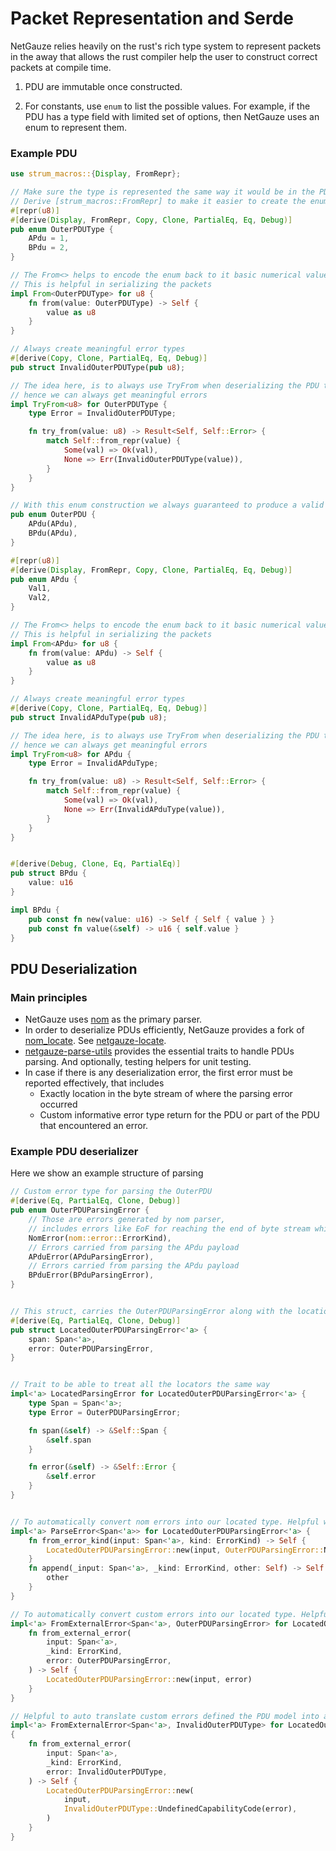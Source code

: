 # Packet Representation and Serde

NetGauze relies heavily on the rust's rich type system to represent packets in the away that allows the rust compiler
help the user to construct correct packets at compile time.

1. PDU are immutable once constructed.

2. For constants, use `enum` to list the possible values. For example, if the PDU has a type field with limited set
   of options, then NetGauze uses an enum to represent them.

### Example PDU

```rust
use strum_macros::{Display, FromRepr};

// Make sure the type is represented the same way it would be in the PDU, here it's a one unassigned octet.
// Derive [strum_macros::FromRepr] to make it easier to create the enum from a numerical value 
#[repr(u8)]
#[derive(Display, FromRepr, Copy, Clone, PartialEq, Eq, Debug)]
pub enum OuterPDUType {
    APdu = 1,
    BPdu = 2,
}

// The From<> helps to encode the enum back to it basic numerical value.
// This is helpful in serializing the packets
impl From<OuterPDUType> for u8 {
    fn from(value: OuterPDUType) -> Self {
        value as u8
    }
}

// Always create meaningful error types
#[derive(Copy, Clone, PartialEq, Eq, Debug)]
pub struct InvalidOuterPDUType(pub u8);

// The idea here, is to always use TryFrom when deserializing the PDU type,
// hence we can always get meaningful errors 
impl TryFrom<u8> for OuterPDUType {
    type Error = InvalidOuterPDUType;

    fn try_from(value: u8) -> Result<Self, Self::Error> {
        match Self::from_repr(value) {
            Some(val) => Ok(val),
            None => Err(InvalidOuterPDUType(value)),
        }
    }
}

// With this enum construction we always guaranteed to produce a valid type for the PDU
pub enum OuterPDU {
    APdu(APdu),
    BPdu(APdu),
}

#[repr(u8)]
#[derive(Display, FromRepr, Copy, Clone, PartialEq, Eq, Debug)]
pub enum APdu {
    Val1,
    Val2,
}

// The From<> helps to encode the enum back to it basic numerical value.
// This is helpful in serializing the packets
impl From<APdu> for u8 {
    fn from(value: APdu) -> Self {
        value as u8
    }
}

// Always create meaningful error types
#[derive(Copy, Clone, PartialEq, Eq, Debug)]
pub struct InvalidAPduType(pub u8);

// The idea here, is to always use TryFrom when deserializing the PDU type,
// hence we can always get meaningful errors 
impl TryFrom<u8> for APdu {
    type Error = InvalidAPduType;

    fn try_from(value: u8) -> Result<Self, Self::Error> {
        match Self::from_repr(value) {
            Some(val) => Ok(val),
            None => Err(InvalidAPduType(value)),
        }
    }
}


#[derive(Debug, Clone, Eq, PartialEq)]
pub struct BPdu {
    value: u16
}

impl BPdu {
    pub const fn new(value: u16) -> Self { Self { value } }
    pub const fn value(&self) -> u16 { self.value }
}
```

## PDU Deserialization

### Main principles

* NetGauze uses [nom](https://github.com/geal/nom) as the primary parser.
* In order to deserialize PDUs efficiently, NetGauze provides a fork
  of [nom_locate](https://github.com/fflorent/nom_locate). See [netgauze-locate](../netgauze-locate/README.md).
* [netgauze-parse-utils](../netgauze-parse-utils) provides the essential traits to handle PDUs parsing. And
  optionally, testing helpers for unit testing.
* In case if there is any deserialization error, the first error must be reported effectively, that includes
    * Exactly location in the byte stream of where the parsing error occurred
    * Custom informative error type return for the PDU or part of the PDU that encountered an error.

### Example PDU deserializer

Here we show an example structure of parsing

```rust
// Custom error type for parsing the OuterPDU
#[derive(Eq, PartialEq, Clone, Debug)]
pub enum OuterPDUParsingError {
    // Those are errors generated by nom parser, 
    // includes errors like EoF for reaching the end of byte stream while still expecting more data
    NomError(nom::error::ErrorKind),
    // Errors carried from parsing the APdu payload 
    APduError(APduParsingError),
    // Errors carried from parsing the APdu payload 
    BPduError(BPduParsingError),
}


// This struct, carries the OuterPDUParsingError along with the location where it happened
#[derive(Eq, PartialEq, Clone, Debug)]
pub struct LocatedOuterPDUParsingError<'a> {
    span: Span<'a>,
    error: OuterPDUParsingError,
}


// Trait to be able to treat all the locators the same way
impl<'a> LocatedParsingError for LocatedOuterPDUParsingError<'a> {
    type Span = Span<'a>;
    type Error = OuterPDUParsingError;

    fn span(&self) -> &Self::Span {
        &self.span
    }

    fn error(&self) -> &Self::Error {
        &self.error
    }
}


// To automatically convert nom errors into our located type. Helpful when using ? after each parser.
impl<'a> ParseError<Span<'a>> for LocatedOuterPDUParsingError<'a> {
    fn from_error_kind(input: Span<'a>, kind: ErrorKind) -> Self {
        LocatedOuterPDUParsingError::new(input, OuterPDUParsingError::NomError(kind))
    }
    fn append(_input: Span<'a>, _kind: ErrorKind, other: Self) -> Self {
        other
    }
}

// To automatically convert custom errors into our located type. Helpful when using ? after each parser.
impl<'a> FromExternalError<Span<'a>, OuterPDUParsingError> for LocatedOuterPDUParsingError<'a> {
    fn from_external_error(
        input: Span<'a>,
        _kind: ErrorKind,
        error: OuterPDUParsingError,
    ) -> Self {
        LocatedOuterPDUParsingError::new(input, error)
    }
}

// Helpful to auto translate custom errors defined the PDU model into a located error.
impl<'a> FromExternalError<Span<'a>, InvalidOuterPDUType> for LocatedOuterPDUParsingError<'a>
{
    fn from_external_error(
        input: Span<'a>,
        _kind: ErrorKind,
        error: InvalidOuterPDUType,
    ) -> Self {
        LocatedOuterPDUParsingError::new(
            input,
            InvalidOuterPDUType::UndefinedCapabilityCode(error),
        )
    }
}


```
                 
  
